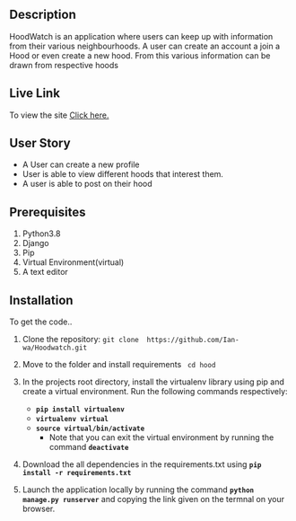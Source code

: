 ## Description
HoodWatch is an application where users can keep up with information from  their various neighbourhoods. A user can create an account a join a Hood or even create a new hood. From this various information can be drawn from respective hoods

## Live Link
To view the site [Click here.](https://hoood-watcher.herokuapp.com/)

## User Story

* A User can create a new profile
* User is able to view different hoods that interest them.
* A user is able to post on their hood

## Prerequisites

1. Python3.8
2. Django
3. Pip
4. Virtual Environment(virtual)
5. A text editor 

##  Installation

To get the code..

1. Clone the repository:
 `git clone  https://github.com/Ian-wa/Hoodwatch.git`

2. Move to the folder and install requirements
 ` cd hood`
 3. In the projects root directory, install the virtualenv library using pip and create a virtual environment. Run the following commands respectively:
    - **`pip install virtualenv`**
    - **`virtualenv virtual`**
    - **`source virtual/bin/activate`**
        * Note that you can exit the virtual environment by running the command **`deactivate`**
4. Download the all dependencies in the requirements.txt using **`pip install -r requirements.txt`**
5. Launch the application locally by running the command **`python manage.py runserver`** and copying the link given on the termnal on your browser.